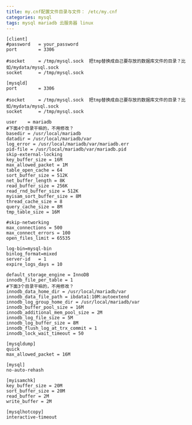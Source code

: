 ```yaml
---
title: my.cnf配置文件目录与文件： /etc/my.cnf
categories: mysql
tags: mysql mariadb 云服务器 linux
---
```

  

  

  

  

  

    
    
    [client]
    #password	= your_password
    port		= 3306
    
    #socket		= /tmp/mysql.sock  把tmp替换成自己要存放的数据库文件的目录？比如/mydata/mysql.sock
    socket		= /tmp/mysql.sock
    
    [mysqld]
    port		= 3306
    
    #socket		= /tmp/mysql.sock  把tmp替换成自己要存放的数据库文件的目录？比如/mydata/mysql.sock
    socket		= /tmp/mysql.sock
    
    user    = mariadb
    #下面4个目录干嘛的，不用修改？
    basedir = /usr/local/mariadb
    datadir = /usr/local/mariadb/var
    log_error = /usr/local/mariadb/var/mariadb.err
    pid-file = /usr/local/mariadb/var/mariadb.pid
    skip-external-locking
    key_buffer_size = 16M
    max_allowed_packet = 1M
    table_open_cache = 64
    sort_buffer_size = 512K
    net_buffer_length = 8K
    read_buffer_size = 256K
    read_rnd_buffer_size = 512K
    myisam_sort_buffer_size = 8M
    thread_cache_size = 8
    query_cache_size = 8M
    tmp_table_size = 16M
    
    #skip-networking
    max_connections = 500
    max_connect_errors = 100
    open_files_limit = 65535
    
    log-bin=mysql-bin
    binlog_format=mixed
    server-id	= 1
    expire_logs_days = 10
    
    default_storage_engine = InnoDB
    innodb_file_per_table = 1
    #下面3个目录干嘛的，不用修改？
    innodb_data_home_dir = /usr/local/mariadb/var
    innodb_data_file_path = ibdata1:10M:autoextend
    innodb_log_group_home_dir = /usr/local/mariadb/var
    innodb_buffer_pool_size = 16M
    innodb_additional_mem_pool_size = 2M
    innodb_log_file_size = 5M
    innodb_log_buffer_size = 8M
    innodb_flush_log_at_trx_commit = 1
    innodb_lock_wait_timeout = 50
    
    [mysqldump]
    quick
    max_allowed_packet = 16M
    
    [mysql]
    no-auto-rehash
    
    [myisamchk]
    key_buffer_size = 20M
    sort_buffer_size = 20M
    read_buffer = 2M
    write_buffer = 2M
    
    [mysqlhotcopy]
    interactive-timeout
    

  
  

  

  

  

  

  

  

  

